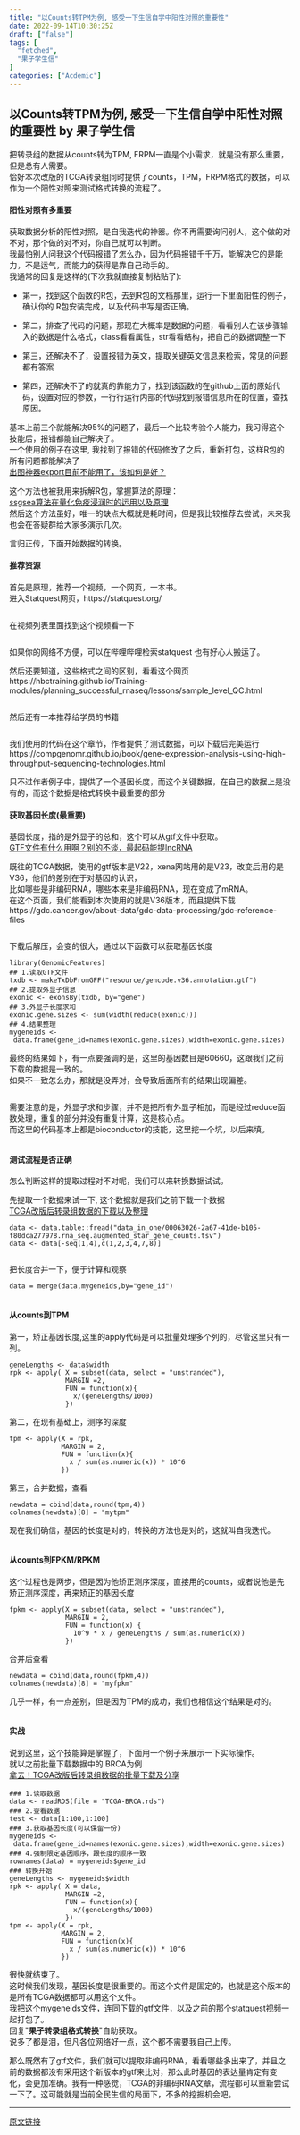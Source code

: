 ```yaml
---
title: "以Counts转TPM为例, 感受一下生信自学中阳性对照的重要性"
date: 2022-09-14T10:30:25Z
draft: ["false"]
tags: [
  "fetched",
  "果子学生信"
]
categories: ["Acdemic"]
---
```

以Counts转TPM为例, 感受一下生信自学中阳性对照的重要性 by 果子学生信
------
<div><section><p>把转录组的数据从counts转为TPM, FRPM一直是个小需求，就是没有那么重要，但是总有人需要。<br>恰好本次改版的TCGA转录组同时提供了counts，TPM，FRPM格式的数据，可以作为一个阳性对照来测试格式转换的流程了。</p><h4><span>阳性对照有多重要</span></h4><p>获取数据分析的阳性对照，是自我迭代的神器。你不再需要询问别人，这个做的对不对，那个做的对不对，你自己就可以判断。<br>我最怕别人问我这个代码报错了怎么办，因为代码报错千千万，能解决它的是能力，不是运气，而能力的获得是靠自己动手的。<br>我通常的回复是这样的(下次我就直接复制粘贴了):</p><ul><li><p><span>第一，找到这个函数的R包，去到R包的文档那里，运行一下里面阳性的例子，确认你的 R包安装完成，以及代码书写是否正确。</span></p></li><li><p><span>第二，排查了代码的问题，那现在大概率是数据的问题，看看别人在该步骤输入的数据是什么格式，class看看属性，str看看结构，把自己的数据调整一下</span></p></li><li><p><span>第三，还解决不了，设置报错为英文，提取关键英文信息来检索，常见的问题都有答案</span></p></li><li><p><span>第四，还解决不了的就真的靠能力了，找到该函数的在github上面的原始代码，设置对应的参数，一行行运行内部的代码找到报错信息所在的位置，查找原因。</span></p></li></ul><p>基本上前三个就能解决95%的问题了，最后一个比较考验个人能力，我习得这个技能后，报错都能自己解决了。<br>一个使用的例子在这里, 我找到了报错的代码修改了之后，重新打包，这样R包的所有问题都能解决了<br><a href="https://mp.weixin.qq.com/s?__biz=MzIyMzA2MTcwMg==&amp;mid=2650734209&amp;idx=1&amp;sn=88de6b7a7e0bf4a2ea43cf1cacc5d42b&amp;scene=21#wechat_redirect" data-linktype="2">出图神器export目前不能用了，该如何是好？</a></p><p>这个方法也被我用来拆解R包，掌握算法的原理：<br><a href="https://mp.weixin.qq.com/s?__biz=MzIyMzA2MTcwMg==&amp;mid=2650734731&amp;idx=1&amp;sn=56e33f855d848d7f24cb153dfa7109fb&amp;scene=21#wechat_redirect" data-linktype="2">ssgsea算法在量化免疫浸润时的运用以及原理</a><br>然后这个方法虽好，唯一的缺点大概就是耗时间，但是我比较推荐去尝试，未来我也会在答疑群给大家多演示几次。</p><p>言归正传，下面开始数据的转换。</p><h4><span>推荐资源</span></h4><p>首先是原理，推荐一个视频，一个网页，一本书。<br>进入Statquest网页，https://statquest.org/<br></p><figure><img data-ratio="0.4774614472123369" data-src="https://mmbiz.qpic.cn/mmbiz_png/NDy5aEnReX3lNiar2ia2pXNv7VHcfiavrxFRkv5JxPdj84tf8E2zWVTMdN6AJn9KQibZudJv67Vic4RrfTibOLmOnRfA/640?wx_fmt=png" data-type="png" data-w="1686" title="" src="https://mmbiz.qpic.cn/mmbiz_png/NDy5aEnReX3lNiar2ia2pXNv7VHcfiavrxFRkv5JxPdj84tf8E2zWVTMdN6AJn9KQibZudJv67Vic4RrfTibOLmOnRfA/640?wx_fmt=png"></figure><p>在视频列表里面找到这个视频看一下<br></p><figure><img data-ratio="0.350253807106599" data-src="https://mmbiz.qpic.cn/mmbiz_png/NDy5aEnReX3lNiar2ia2pXNv7VHcfiavrxFrdKAETViaJl5jyUlomtvDgLPgWLRFiaVPibaG8dbM9kkXe9jywviaF0I3w/640?wx_fmt=png" data-type="png" data-w="985" title="" src="https://mmbiz.qpic.cn/mmbiz_png/NDy5aEnReX3lNiar2ia2pXNv7VHcfiavrxFrdKAETViaJl5jyUlomtvDgLPgWLRFiaVPibaG8dbM9kkXe9jywviaF0I3w/640?wx_fmt=png"></figure><p>如果你的网络不方便，可以在哔哩哔哩检索statquest 也有好心人搬运了。</p><p>然后还要知道，这些格式之间的区别，看看这个网页<br>https://hbctraining.github.io/Training-modules/planning_successful_rnaseq/lessons/sample_level_QC.html<br></p><figure><img data-ratio="1.1" data-src="https://mmbiz.qpic.cn/mmbiz_png/NDy5aEnReX3lNiar2ia2pXNv7VHcfiavrxFbAEDAn8ovYh1DVn1NMe4TnxiaiaMXI8iaJL6MEO0V7MZnsQuszwKW09sw/640?wx_fmt=png" data-type="png" data-w="1070" title="" src="https://mmbiz.qpic.cn/mmbiz_png/NDy5aEnReX3lNiar2ia2pXNv7VHcfiavrxFbAEDAn8ovYh1DVn1NMe4TnxiaiaMXI8iaJL6MEO0V7MZnsQuszwKW09sw/640?wx_fmt=png"></figure><p>然后还有一本推荐给学员的书籍<br></p><figure><img data-ratio="1.0400381315538607" data-src="https://mmbiz.qpic.cn/mmbiz_png/NDy5aEnReX3lNiar2ia2pXNv7VHcfiavrxFYfb0iciaKGDf3R5eGea4FibqoFKDkqWwaruNr7ZrDKp0yCwAicEDGWuhTA/640?wx_fmt=png" data-type="png" data-w="1049" title="" src="https://mmbiz.qpic.cn/mmbiz_png/NDy5aEnReX3lNiar2ia2pXNv7VHcfiavrxFYfb0iciaKGDf3R5eGea4FibqoFKDkqWwaruNr7ZrDKp0yCwAicEDGWuhTA/640?wx_fmt=png"></figure><p>我们使用的代码在这个章节，作者提供了测试数据，可以下载后完美运行<br>https://compgenomr.github.io/book/gene-expression-analysis-using-high-throughput-sequencing-technologies.html</p><p>只不过作者例子中，提供了一个基因长度，而这个关键数据，在自己的数据上是没有的，而这个数据是格式转换中最重要的部分</p><h4><span>获取基因长度(最重要)</span></h4><p>基因长度，指的是外显子的总和，这个可以从gtf文件中获取。<br><a href="https://mp.weixin.qq.com/s?__biz=MzIyMzA2MTcwMg==&amp;mid=2650733146&amp;idx=1&amp;sn=8d566d43f439f66dbf367678d2ff1fdc&amp;scene=21#wechat_redirect" data-linktype="2">GTF文件有什么用啊？别的不谈，最起码能提lncRNA</a></p><p>既往的TCGA数据，使用的gtf版本是V22，xena网站用的是V23，改变后用的是V36，他们的差别在于对基因的认识，<br>比如哪些是非编码RNA，哪些本来是非编码RNA，现在变成了mRNA。<br>在这个页面，我们能看到本次使用的就是V36版本，而且提供下载<br>https://gdc.cancer.gov/about-data/gdc-data-processing/gdc-reference-files<br></p><figure><img data-ratio="0.39649122807017545" data-src="https://mmbiz.qpic.cn/mmbiz_png/NDy5aEnReX3lNiar2ia2pXNv7VHcfiavrxFAbNVwZFyg98TeOUhiadCRzfOtdgGjowww65Via1XrlRwLJWdnYPf8cMQ/640?wx_fmt=png" data-type="png" data-w="855" title="" src="https://mmbiz.qpic.cn/mmbiz_png/NDy5aEnReX3lNiar2ia2pXNv7VHcfiavrxFAbNVwZFyg98TeOUhiadCRzfOtdgGjowww65Via1XrlRwLJWdnYPf8cMQ/640?wx_fmt=png"></figure><p>下载后解压，会变的很大，通过以下函数可以获取基因长度</p><pre><code>library(GenomicFeatures)<br><span>#</span><span><span># 1.读取GTF文件</span></span><br>txdb &lt;- makeTxDbFromGFF("resource/gencode.v36.annotation.gtf")<br><span>#</span><span><span># 2.提取外显子信息</span></span><br>exonic &lt;- exonsBy(txdb, by="gene")<br><span>#</span><span><span># 3.外显子长度求和</span></span><br>exonic.gene.sizes &lt;- sum(width(reduce(exonic)))<br><span>#</span><span><span># 4.结果整理</span></span><br>mygeneids &lt;- data.frame(gene_id=names(exonic.gene.sizes),width=exonic.gene.sizes)<br></code></pre><p>最终的结果如下，有一点要强调的是，这里的基因数目是60660，这跟我们之前下载的数据是一致的。<br>如果不一致怎么办，那就是没弄对，会导致后面所有的结果出现偏差。<br></p><figure><img data-ratio="1.2046109510086456" data-src="https://mmbiz.qpic.cn/mmbiz_png/NDy5aEnReX3lNiar2ia2pXNv7VHcfiavrxFHicOmRIFicbicicTct2Jrc42czdykDN6Mb774Utz42cjJoyRbJDYMO6ksw/640?wx_fmt=png" data-type="png" data-w="347" title="" src="https://mmbiz.qpic.cn/mmbiz_png/NDy5aEnReX3lNiar2ia2pXNv7VHcfiavrxFHicOmRIFicbicicTct2Jrc42czdykDN6Mb774Utz42cjJoyRbJDYMO6ksw/640?wx_fmt=png"></figure><p>需要注意的是，外显子求和步骤，并不是把所有外显子相加，而是经过reduce函数处理，重复的部分并没有重复计算，这是核心点。<br>而这里的代码基本上都是bioconductor的技能，这里挖一个坑，以后来填。<br></p><figure><img data-ratio="0.4379251700680272" data-src="https://mmbiz.qpic.cn/mmbiz_png/NDy5aEnReX3lNiar2ia2pXNv7VHcfiavrxFtQ6kZvPI0DicQFbDv5NmLQwtBCic7O4zuIib7TKqcsLEX6P4NicT6DZBrw/640?wx_fmt=png" data-type="png" data-w="1176" title="" src="https://mmbiz.qpic.cn/mmbiz_png/NDy5aEnReX3lNiar2ia2pXNv7VHcfiavrxFtQ6kZvPI0DicQFbDv5NmLQwtBCic7O4zuIib7TKqcsLEX6P4NicT6DZBrw/640?wx_fmt=png"></figure><h4><span>测试流程是否正确</span></h4><p>怎么判断这样的提取过程对不对呢，我们可以来转换数据试试。</p><p>先提取一个数据来试一下, 这个数据就是我们之前下载一个数据<br><a href="https://mp.weixin.qq.com/s?__biz=MzIyMzA2MTcwMg==&amp;mid=2650735724&amp;idx=1&amp;sn=849c212c3e2f665d4890b491fdd37381&amp;scene=21#wechat_redirect" data-linktype="2">TCGA改版后转录组数据的下载以及整理</a></p><pre><code>data &lt;- data.table::fread(<span>"data_in_one/00063026-2a67-41de-b105-f80dca277978.rna_seq.augmented_star_gene_counts.tsv"</span>)<br>data &lt;- data[-se<span>q(1,4)</span>,c(<span>1</span>,<span>2</span>,<span>3</span>,<span>4</span>,<span>7</span>,<span>8</span>)]<br></code></pre><figure><img data-ratio="0.5787321063394683" data-src="https://mmbiz.qpic.cn/mmbiz_png/NDy5aEnReX3lNiar2ia2pXNv7VHcfiavrxF512jlNoDfseKbZMPUML9pV9M2KgY4ZFYWMjYuXuOdxibxRyDCPD9kJA/640?wx_fmt=png" data-type="png" data-w="978" title="" src="https://mmbiz.qpic.cn/mmbiz_png/NDy5aEnReX3lNiar2ia2pXNv7VHcfiavrxF512jlNoDfseKbZMPUML9pV9M2KgY4ZFYWMjYuXuOdxibxRyDCPD9kJA/640?wx_fmt=png"></figure><p>把长度合并一下，便于计算和观察</p><pre><code>data = <span>merge</span>(<span>data</span>,mygeneids,<span>by</span>=<span>"gene_id"</span>)<br></code></pre><figure><img data-ratio="0.5475530932594644" data-src="https://mmbiz.qpic.cn/mmbiz_png/NDy5aEnReX3lNiar2ia2pXNv7VHcfiavrxFekZmE2icJ8lSRCHQwTsO0dbHWYxZMoHtM5aXXz2lib9JZqCq6ZkXUictw/640?wx_fmt=png" data-type="png" data-w="1083" title="" src="https://mmbiz.qpic.cn/mmbiz_png/NDy5aEnReX3lNiar2ia2pXNv7VHcfiavrxFekZmE2icJ8lSRCHQwTsO0dbHWYxZMoHtM5aXXz2lib9JZqCq6ZkXUictw/640?wx_fmt=png"></figure><h4><span>从counts到TPM</span></h4><p>第一，矫正基因长度,这里的apply代码是可以批量处理多个列的，尽管这里只有一列。</p><pre><code>geneLengths &lt;- data$width<br>rpk &lt;- apply( X = subset(data, select = <span>"unstranded"</span>),<br>              MARGIN =<span>2</span>, <br>              FUN = <span><span>function</span><span>(x)</span></span>{<br>                x/(geneLengths/<span>1000</span>)<br>              })<br></code></pre><p>第二，在现有基础上，测序的深度</p><pre><code>tpm &lt;- apply(X = rpk, <br>             MARGIN = <span>2</span>, <br>             FUN = <span><span>function</span>(<span>x</span>)</span>{<br>               x / sum(<span>as</span>.numeric(x)) * <span>10</span>^<span>6</span><br>             })<br></code></pre><p>第三，合并数据，查看</p><pre><code>newdata = cbind(data,round(tpm,4))<br>colnames(newdata)[8] = <span>"mytpm"</span><br></code></pre><p>现在我们确信，基因的长度是对的，转换的方法也是对的，这就叫自我迭代。<br></p><figure><img data-ratio="0.5311167945439045" data-src="https://mmbiz.qpic.cn/mmbiz_png/NDy5aEnReX3lNiar2ia2pXNv7VHcfiavrxFFWabIQ6t5VyK6W7KIA8SXGT6fDZ7cw8UL81E2WgYxxgusxcBquwUBA/640?wx_fmt=png" data-type="png" data-w="1173" title="" src="https://mmbiz.qpic.cn/mmbiz_png/NDy5aEnReX3lNiar2ia2pXNv7VHcfiavrxFFWabIQ6t5VyK6W7KIA8SXGT6fDZ7cw8UL81E2WgYxxgusxcBquwUBA/640?wx_fmt=png"></figure><h4><span>从counts到FPKM/RPKM</span></h4><p>这个过程也是两步，但是因为他矫正测序深度，直接用的counts，或者说他是先矫正测序深度，再来矫正的基因长度</p><pre><code>fpkm &lt;- apply(X = subset(data, select = <span>"unstranded"</span>),<br>              MARGIN = <span>2</span>, <br>              FUN = <span><span>function</span>(<span>x</span>) </span>{<br>                <span>10</span>^<span>9</span> * x / geneLengths / sum(<span>as</span>.numeric(x))<br>              })<br></code></pre><p>合并后查看</p><pre><code>newdata = cbind(data,round(fpkm,4))<br>colnames(newdata)[8] = <span>"myfpkm"</span><br></code></pre><p>几乎一样，有一点差别，但是因为TPM的成功，我们也相信这个结果是对的。<br></p><figure><img data-ratio="0.5798245614035088" data-src="https://mmbiz.qpic.cn/mmbiz_png/NDy5aEnReX3lNiar2ia2pXNv7VHcfiavrxFdUdwNJqhKDOiaGYicbic14UOJQAibXqhCvQ1fJ5NAgorR75vttyLib9H3pQ/640?wx_fmt=png" data-type="png" data-w="1140" title="" src="https://mmbiz.qpic.cn/mmbiz_png/NDy5aEnReX3lNiar2ia2pXNv7VHcfiavrxFdUdwNJqhKDOiaGYicbic14UOJQAibXqhCvQ1fJ5NAgorR75vttyLib9H3pQ/640?wx_fmt=png"></figure><h4><span>实战</span></h4><p>说到这里，这个技能算是掌握了，下面用一个例子来展示一下实际操作。<br>就以之前批量下载数据中的 BRCA为例<br><a href="https://mp.weixin.qq.com/s?__biz=MzIyMzA2MTcwMg==&amp;mid=2650735736&amp;idx=1&amp;sn=4d4afeae6586123dc3157c23450ab928&amp;scene=21#wechat_redirect" data-linktype="2">拿去！TCGA改版后转录组数据的批量下载及分享</a></p><pre><code><span>### 1.读取数据</span><br>data &lt;- readRDS(file = <span>"TCGA-BRCA.rds"</span>)<br><span>### 2.查看数据</span><br>test &lt;- data[<span>1</span>:<span>100</span>,<span>1</span>:<span>100</span>]<br><span>### 3.获取基因长度(可以保留一份)</span><br>mygeneids &lt;- data.frame(gene_id=names(exonic.gene.sizes),width=exonic.gene.sizes)<br><span>### 4.强制限定基因顺序，跟长度的顺序一致</span><br>rownames(data) = mygeneids$gene_id<br><span>### 转换开始</span><br>geneLengths &lt;- mygeneids$width<br>rpk &lt;- apply( X = data,<br>              MARGIN =<span>2</span>, <br>              FUN = <span><span>function</span><span>(x)</span></span>{<br>                x/(geneLengths/<span>1000</span>)<br>              })<br>tpm &lt;- apply(X = rpk, <br>             MARGIN = <span>2</span>, <br>             FUN = <span><span>function</span><span>(x)</span></span>{<br>               x / sum(<span>as</span>.numeric(x)) * <span>10</span>^<span>6</span><br>             })<br></code></pre><p>很快就结束了。<br>这时候我们发现，基因长度是很重要的。而这个文件是固定的，也就是这个版本的是所有TCGA数据都可以用这个文件。<br>我把这个mygeneids文件，连同下载的gtf文件，以及之前的那个statquest视频一起打包了。<br>回复"<strong>果子转录组格式转换</strong>"自助获取。<br>说多了都是泪，但凡各位网络好一点，这个都不需要我自己上传。</p><p>那么既然有了gtf文件，我们就可以提取非编码RNA，看看哪些多出来了，并且之前的数据都没有采用这个新版本的gtf来比对，那么此时基因的表达量肯定有变化，会更加准确。我有一种感觉，TCGA的非编码RNA文章，流程都可以重新尝试一下了。这可能就是当前全民生信的局面下，不多的挖掘机会吧。</p></section></div>  
<hr>
<a href="https://mp.weixin.qq.com/s/imJ5za173pKFJVad5j_5iw",target="_blank" rel="noopener noreferrer">原文链接</a>
